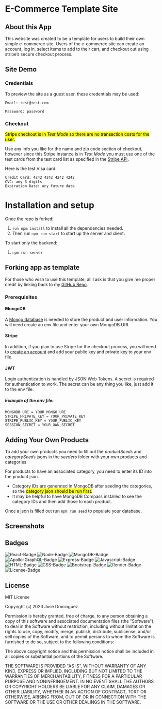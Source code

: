 # E-Commerce Template Site

## About this App

This website was created to be a template for users to build their own simple e-commerce site. Users of the e-commerce site can create an account, log in, select items to add to their cart, and checkout out using stripe’s secure checkout process.

## Site Demo

### Credentials 

To preview the site as a guest user, these credentials may be used:

```Email: test@test.com```

```Password: password```

### Checkout

<mark>Stripe checkout is in *Test Mode* so there are no transaction costs for the user.</mark>

Use any info you like for the name and zip code section of checkout, however since this Stripe instance is in *Test Mode* you must use one of the test cards from the test card list as specified in the [Stripe API](https://stripe.com/docs/testing#cards).


Here is the test Visa card:

```
Credit Card: 4242 4242 4242 4242
CVC: any 3 digits
Expiration Date: any future date
```

# Installation and setup

Once the repo is forked:

1. ```run npm install``` to install all the dependencies needed.
2. Then run ```npm run start``` to start up the server and client.

To start only the backend:

1. ```npm run server```

## Forking app as template

For those who wish to use this template, all I ask is that you give me proper credit by linking back to my [GitHub Repo](https://github.com/jdomindev/ecommerce-react).

### Prerequisites

#### MongoDB

A [Mongo database](https://www.mongodb.com/basics/create-database) is needed to store the product and user information. You will need create an env file and enter your own MongoDB URI. 

#### Stripe

In addition, if you plan to use Stripe for the checkout process, you will need to [create an account](https://dashboard.stripe.com/register) and add your public key and private key to your env file. 

#### JWT

Login authentication is handled by JSON Web Tokens. A secret is required for authentication to work. The secret can be any thing you like, just add it to the env file.

##### Example of the env file:

```
MONGODB_URI = YOUR_MONGO_URI
STRIPE_PRIVATE_KEY = YOUR_PRIVATE_KEY
STRIPE_PUBLIC_KEY = YOUR_PUBLIC_KEY
SESSION_SECRET = YOUR_OWN_SECRET
```

## Adding Your Own Products

To add your own products you need to fill out the *productSeeds* and *categorySeeds* jsons in the *seeders* folder with your own products and categories. 

For products to have an associated category, you need to enter its ID into the product json. 
- Category IDs are generated in MongoDB after seeding the categories, so the <mark>category json should be run first.</mark> 
- It may be helpful to have MongoDB Compass installed to see the category IDs and then add those to each product.

Once a json is filled out run `npm run seed` to populate your database.

## Screenshots

## Badges
![React-Badge](https://img.shields.io/badge/Code-React-blue)
![Node-Badge](https://img.shields.io/badge/Code-Node-blue)
![MongoDB-Badge](https://img.shields.io/badge/Code-MongoDB-blue)
![Apollo-GraphQL-Badge](https://img.shields.io/badge/Code-GraphQL-blue)
![Express-Badge](https://img.shields.io/badge/Code-Express-blue)
![Javascript-Badge](https://img.shields.io/badge/Code-JavaScript-blue)
![HTML-Badge](https://img.shields.io/badge/Code-HTML-blue)
![CSS-Badge](https://img.shields.io/badge/Code-CSS-blue)
![Bootstrap-Badge](https://img.shields.io/badge/Library-Bootstrap-blueviolet)
![Render-Badge](https://img.shields.io/badge/Deployment-Render-orange)
![License-Badge](https://img.shields.io/badge/License-MIT-lightgrey)

## License

MIT License

Copyright (c) 2023 Jose Dominguez

Permission is hereby granted, free of charge, to any person obtaining a copy
of this software and associated documentation files (the "Software"), to deal
in the Software without restriction, including without limitation the rights
to use, copy, modify, merge, publish, distribute, sublicense, and/or sell
copies of the Software, and to permit persons to whom the Software is
furnished to do so, subject to the following conditions:

The above copyright notice and this permission notice shall be included in all
copies or substantial portions of the Software.

THE SOFTWARE IS PROVIDED "AS IS", WITHOUT WARRANTY OF ANY KIND, EXPRESS OR
IMPLIED, INCLUDING BUT NOT LIMITED TO THE WARRANTIES OF MERCHANTABILITY,
FITNESS FOR A PARTICULAR PURPOSE AND NONINFRINGEMENT. IN NO EVENT SHALL THE
AUTHORS OR COPYRIGHT HOLDERS BE LIABLE FOR ANY CLAIM, DAMAGES OR OTHER
LIABILITY, WHETHER IN AN ACTION OF CONTRACT, TORT OR OTHERWISE, ARISING FROM,
OUT OF OR IN CONNECTION WITH THE SOFTWARE OR THE USE OR OTHER DEALINGS IN THE
SOFTWARE.